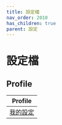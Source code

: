 ```yaml
---
title: 設定檔
nav_order: 2010
has_children: true
parent: 設定
---
```



# 設定檔


## Profile


| Profile |
| --- |
| [我的設定](profile/main) |
